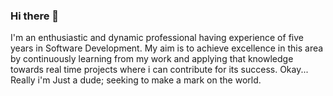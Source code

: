 ### Hi there 👋
I'm an enthusiastic and dynamic professional having experience of five years in Software Development. My aim is to achieve excellence in this area by continuously learning from my work and applying that knowledge towards real time projects where i can contribute for its success.
Okay... Really i'm Just a dude; seeking to make a mark on the world.


<!--
**viqtoh/viqtoh** is a ✨ _special_ ✨ repository because its `README.md` (this file) appears on your GitHub profile.

Here are some ideas to get you started:

- 🔭 I’m currently working on ...
- 🌱 I’m currently learning ...
- 👯 I’m looking to collaborate on ...
- 🤔 I’m looking for help with ...
- 💬 Ask me about ...
- 📫 How to reach me: ...
- 😄 Pronouns: ...
- ⚡ Fun fact: ...
-->
